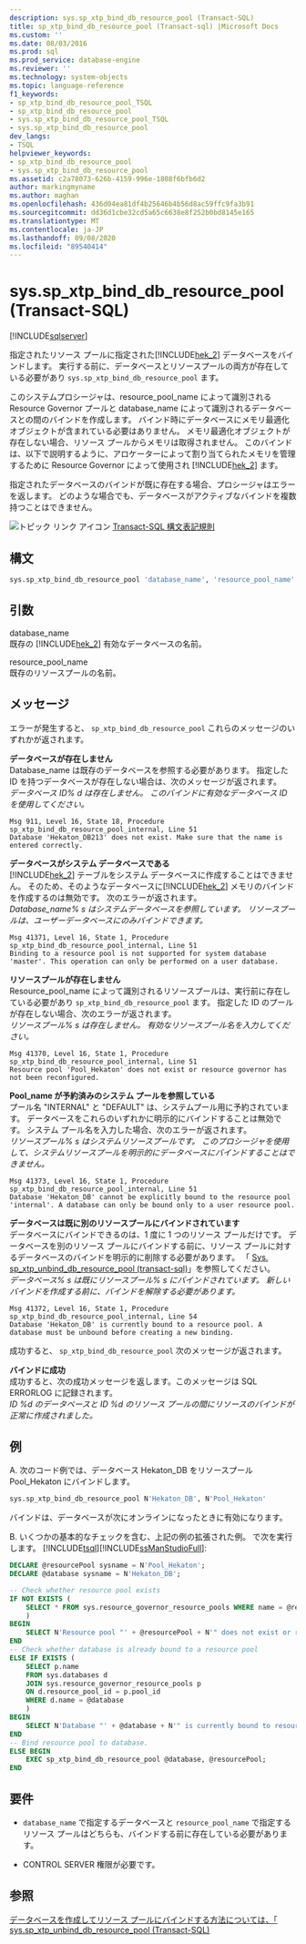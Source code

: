 ```yaml
---
description: sys.sp_xtp_bind_db_resource_pool (Transact-SQL)
title: sp_xtp_bind_db_resource_pool (Transact-sql) |Microsoft Docs
ms.custom: ''
ms.date: 08/03/2016
ms.prod: sql
ms.prod_service: database-engine
ms.reviewer: ''
ms.technology: system-objects
ms.topic: language-reference
f1_keywords:
- sp_xtp_bind_db_resource_pool_TSQL
- sp_xtp_bind_db_resource_pool
- sys.sp_xtp_bind_db_resource_pool_TSQL
- sys.sp_xtp_bind_db_resource_pool
dev_langs:
- TSQL
helpviewer_keywords:
- sp_xtp_bind_db_resource_pool
- sys.sp_xtp_bind_db_resource_pool
ms.assetid: c2a78073-626b-4159-996e-1808f6bfb6d2
author: markingmyname
ms.author: maghan
ms.openlocfilehash: 436d04ea81df4b25646b4b56d8ac59ffc9fa3b91
ms.sourcegitcommit: dd36d1cbe32cd5a65c6638e8f252b0bd8145e165
ms.translationtype: MT
ms.contentlocale: ja-JP
ms.lasthandoff: 09/08/2020
ms.locfileid: "89540414"
---
```

# <a name="syssp_xtp_bind_db_resource_pool-transact-sql"></a>sys.sp_xtp_bind_db_resource_pool (Transact-SQL)
[!INCLUDE[sqlserver](../../includes/applies-to-version/sqlserver.md)]

  指定されたリソース プールに指定された[!INCLUDE[hek_2](../../includes/hek-2-md.md)] データベースをバインドします。 実行する前に、データベースとリソースプールの両方が存在している必要があり `sys.sp_xtp_bind_db_resource_pool` ます。  
  
 このシステムプロシージャは、resource_pool_name によって識別される Resource Governor プールと database_name によって識別されるデータベースとの間のバインドを作成します。 バインド時にデータベースにメモリ最適化オブジェクトが含まれている必要はありません。 メモリ最適化オブジェクトが存在しない場合、リソース プールからメモリは取得されません。 このバインドは、以下で説明するように、アロケーターによって割り当てられたメモリを管理するために Resource Governor によって使用され [!INCLUDE[hek_2](../../includes/hek-2-md.md)] ます。  
  
 指定されたデータベースのバインドが既に存在する場合、プロシージャはエラーを返します。  どのような場合でも、データベースがアクティブなバインドを複数持つことはできません。  
  
 ![トピック リンク アイコン](../../database-engine/configure-windows/media/topic-link.gif "トピック リンク アイコン") [Transact-SQL 構文表記規則](../../t-sql/language-elements/transact-sql-syntax-conventions-transact-sql.md)  
  
  
## <a name="syntax"></a>構文  
  
```sql  
sys.sp_xtp_bind_db_resource_pool 'database_name', 'resource_pool_name'  
```  
  
## <a name="arguments"></a>引数  
 database_name  
 既存の [!INCLUDE[hek_2](../../includes/hek-2-md.md)] 有効なデータベースの名前。  
  
 resource_pool_name  
 既存のリソースプールの名前。  
  
## <a name="messages"></a>メッセージ  
 エラーが発生すると、 `sp_xtp_bind_db_resource_pool` これらのメッセージのいずれかが返されます。  
  
 **データベースが存在しません**  
 Database_name は既存のデータベースを参照する必要があります。 指定した ID を持つデータベースが存在しない場合は、次のメッセージが返されます。   
*データベース ID% d は存在しません。 このバインドに有効なデータベース ID を使用してください。*  
  
```  
Msg 911, Level 16, State 18, Procedure sp_xtp_bind_db_resource_pool_internal, Line 51  
Database 'Hekaton_DB213' does not exist. Make sure that the name is entered correctly.  
```  
  
**データベースがシステム データベースである**  
 [!INCLUDE[hek_2](../../includes/hek-2-md.md)] テーブルをシステム データベースに作成することはできません。  そのため、そのようなデータベースに[!INCLUDE[hek_2](../../includes/hek-2-md.md)] メモリのバインドを作成するのは無効です。  次のエラーが返されます。  
*Database_name% s はシステムデータベースを参照しています。 リソースプールは、ユーザーデータベースにのみバインドできます。*  
  
```  
Msg 41371, Level 16, State 1, Procedure sp_xtp_bind_db_resource_pool_internal, Line 51  
Binding to a resource pool is not supported for system database 'master'. This operation can only be performed on a user database.  
```  
  
**リソースプールが存在しません**  
 Resource_pool_name によって識別されるリソースプールは、実行前に存在している必要があり `sp_xtp_bind_db_resource_pool` ます。  指定した ID のプールが存在しない場合、次のエラーが返されます。  
*リソースプール% s は存在しません。 有効なリソースプール名を入力してください。*  
  
```  
Msg 41370, Level 16, State 1, Procedure sp_xtp_bind_db_resource_pool_internal, Line 51  
Resource pool 'Pool_Hekaton' does not exist or resource governor has not been reconfigured.  
```  
  
**Pool_name が予約済みのシステム プールを参照している**  
 プール名 "INTERNAL" と "DEFAULT" は、システムプール用に予約されています。  データベースをこれらのいずれかに明示的にバインドすることは無効です。  システム プール名を入力した場合、次のエラーが返されます。  
*リソースプール% s はシステムリソースプールです。 このプロシージャを使用して、システムリソースプールを明示的にデータベースにバインドすることはできません。*  
  
```  
Msg 41373, Level 16, State 1, Procedure sp_xtp_bind_db_resource_pool_internal, Line 51  
Database 'Hekaton_DB' cannot be explicitly bound to the resource pool 'internal'. A database can only be bound only to a user resource pool.  
```  
  
**データベースは既に別のリソースプールにバインドされています**  
 データベースにバインドできるのは、1 度に 1 つのリソース プールだけです。 データベースを別のリソース プールにバインドする前に、リソース プールに対するデータベースのバインドを明示的に削除する必要があります。 「 [Sys. sp_xtp_unbind_db_resource_pool &#40;transact-sql&#41;](../../relational-databases/system-stored-procedures/sys-sp-xtp-unbind-db-resource-pool-transact-sql.md)」を参照してください。  
*データベース% s は既にリソースプール% s にバインドされています。 新しいバインドを作成する前に、バインドを解除する必要があります。*  
  
```  
Msg 41372, Level 16, State 1, Procedure sp_xtp_bind_db_resource_pool_internal, Line 54  
Database 'Hekaton_DB' is currently bound to a resource pool. A database must be unbound before creating a new binding.  
```  
  
 成功すると、 `sp_xtp_bind_db_resource_pool` 次のメッセージが返されます。  
  
**バインドに成功**  
 成功すると、次の成功メッセージを返します。このメッセージは SQL ERRORLOG に記録されます。  
*ID %d のデータベースと ID %d のリソース プールの間にリソースのバインドが正常に作成されました。*  
  
## <a name="examples"></a>例  
A.  次のコード例では、データベース Hekaton_DB をリソースプール Pool_Hekaton にバインドします。  
  
```sql  
sys.sp_xtp_bind_db_resource_pool N'Hekaton_DB', N'Pool_Hekaton'  
```  
 
 バインドは、データベースが次にオンラインになったときに有効になります。  
 
 B. いくつかの基本的なチェックを含む、上記の例の拡張された例。  で次を実行します。 [!INCLUDE[tsql](../../includes/tsql-md.md)][!INCLUDE[ssManStudioFull](../../includes/ssmanstudiofull-md.md)]\:
 
```sql
DECLARE @resourcePool sysname = N'Pool_Hekaton';
DECLARE @database sysname = N'Hekaton_DB';

-- Check whether resource pool exists
IF NOT EXISTS (
    SELECT * FROM sys.resource_governor_resource_pools WHERE name = @resourcePool
    )
BEGIN
    SELECT N'Resource pool "' + @resourcePool + N'" does not exist or resource governor has not been reconfigured.';
END
-- Check whether database is already bound to a resource pool
ELSE IF EXISTS (
    SELECT p.name
    FROM sys.databases d
    JOIN sys.resource_governor_resource_pools p
    ON d.resource_pool_id = p.pool_id
    WHERE d.name = @database
    )
BEGIN
    SELECT N'Database "' + @database + N'" is currently bound to resource pool "' + @resourcePool  + N'". A database must be unbound before creating a new binding.';
END
-- Bind resource pool to database.
ELSE BEGIN
    EXEC sp_xtp_bind_db_resource_pool @database, @resourcePool; 
END 
``` 
  
## <a name="requirements"></a>要件  
  
-   `database_name` で指定するデータベースと `resource_pool_name` で指定するリソース プールはどちらも、バインドする前に存在している必要があります。  
  
-   CONTROL SERVER 権限が必要です。  
  
## <a name="see-also"></a>参照  
 [データベースを作成してリソース プールにバインドする方法については、「](../../relational-databases/in-memory-oltp/bind-a-database-with-memory-optimized-tables-to-a-resource-pool.md)   
 [sys.sp_xtp_unbind_db_resource_pool &#40;Transact-SQL&#41;](../../relational-databases/system-stored-procedures/sys-sp-xtp-unbind-db-resource-pool-transact-sql.md)  
  
  
